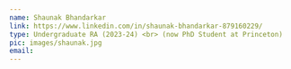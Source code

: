 ```yaml
---
name: Shaunak Bhandarkar
link: https://www.linkedin.com/in/shaunak-bhandarkar-879160229/
type: Undergraduate RA (2023-24) <br> (now PhD Student at Princeton)
pic: images/shaunak.jpg
email: 
---
```


